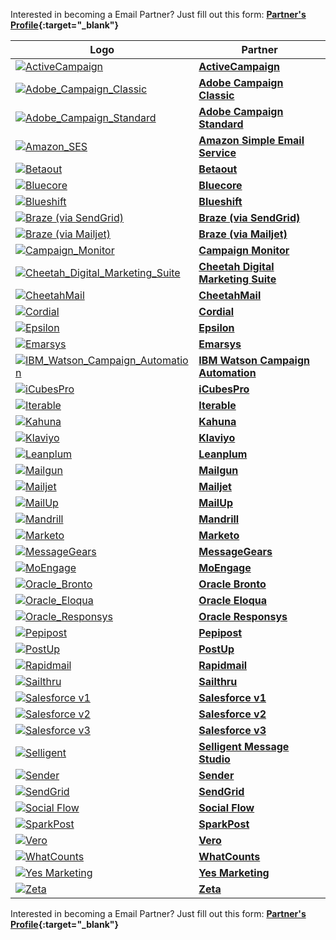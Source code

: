 Interested in becoming a Email Partner? Just fill out this form: **[Partner's Profile](https://branch.app.link/tech-partner-signup){:target="\_blank"}**

Logo | Partner
--- | ---
<a href="https://www.activecampaign.com/" target="_blank">![ActiveCampaign](https://cdn.branch.io/branch-assets/email-providers/388787843096400122/active_campaign-1538185619248.png)</a>|**[ActiveCampaign](/emails/active-campaign/)**
<a href="https://www.adobe.com/marketing-cloud/campaign.html" target="_blank" target="_blank">![Adobe_Campaign_Classic](/_assets/img/pages/email/adobe-campaign-classic/adobe-campaign-classic.png)</a>| **[Adobe Campaign Classic](/emails/adobe-campaign-classic/)**
<a href="https://www.adobe.com/marketing-cloud/campaign.html" target="_blank">![Adobe_Campaign_Standard](/_assets/img/pages/email/adobe-campaign-standard/adobe-campaign-standard.png)</a>| **[Adobe Campaign Standard](/emails/adobe-campaign-standard/)**
<a href="https://aws.amazon.com/ses/" target="_blank">![Amazon_SES](/_assets/img/pages/email/amazon-ses/amazon-ses.png)</a>| **[Amazon Simple Email Service](/emails/amazon-ses/)**
<a href="https://www.betaout.com/" target="_blank">![Betaout](/_assets/img/pages/email/betaout/betaout.png)</a>| **[Betaout](/emails/betaout/)**
<a href="https://bluecore.com/" target="_blank">![Bluecore](https://cdn.branch.io/branch-assets/email-providers//bluecore-logo-blue-horizontal-1561137049672.png)</a>| **[Bluecore](/emails/bluecore/)**
<a href="https://blueshift.com/" target="_blank">![Blueshift](/_assets/img/pages/email/blueshift/blueshift.png)</a>| **[Blueshift](/emails/blueshift/)**
<a href="https://www.braze.com/" target="_blank">![Braze (via SendGrid)](/_assets/img/pages/email/braze/braze.png)</a>| **[Braze (via SendGrid)](/emails/braze/)**
<a href="https://www.braze.com/" target="_blank">![Braze (via Mailjet)](/_assets/img/pages/email/braze/braze.png)</a>| **[Braze (via Mailjet)](/emails/braze-mailjet/)**
<a href="https://www.campaignmonitor.com/" target="_blank">![Campaign_Monitor](/_assets/img/pages/email/campaign-monitor/campaign-monitor.png)</a>| **[Campaign Monitor](/emails/campaign-monitor/)**
<a href="https://www.cheetahdigital.com/" target="_blank">![Cheetah_Digital_Marketing_Suite](/_assets/img/pages/email/cheetah-digital-marketing-suite/cheetah-digital-marketing-suite.png)</a>| **[Cheetah Digital Marketing Suite](/emails/cheetah-digital-marketing-suite/)**
<a href="https://www.cheetahdigital.com/" target="_blank">![CheetahMail](/_assets/img/pages/email/cheetahmail/cheetahmail.png)</a>| **[CheetahMail](/emails/cheetahmail/)**
<a href="https://cordial.com/" target="_blank">![Cordial](https://cdn.branch.io/branch-assets/email-providers//cordial-1559944328558.png)</a>| **[Cordial](/emails/cordial/)**
<a href="https://www.epsilon.com/" target="_blank">![Epsilon](/_assets/img/pages/email/epsilon/epsilon.png)</a>| **[Epsilon](/emails/epsilon/)**
<a href="https://www.emarsys.com/" target="_blank">![Emarsys](https://cdn.branch.io/branch-assets/email-providers/386574786681131050/emarsys-1537315326046.png)</a>| **[Emarsys](/emails/emarsys/)**
<a href="https://www.ibm.com/us-en/marketplace/digital-marketing-and-lead-management" target="_blank">![IBM_Watson_Campaign_Automation](/_assets/img/pages/email/ibm-watson-campaign-automation/ibm-watson-campaign-automation.png)</a>| **[IBM Watson Campaign Automation](/emails/ibm-watson-campaign-automation/)**
<a href="https://www.icubespro.com/" target="_blank">![iCubesPro](https://cdn.branch.io/branch-assets/email-providers/388787843096400122/icubespro-1538185683767.png)</a>| **[iCubesPro](/emails/icubespro/)**
<a href="https://iterable.com/" target="_blank">![Iterable](/_assets/img/pages/email/iterable/iterable.png)</a>| **[Iterable](/emails/iterable/)**
<a href="https://www.kahuna.com/" target="_blank">![Kahuna](/_assets/img/pages/email/kahuna/kahuna.png)</a>| **[Kahuna](/emails/kahuna/)**
<a href="https://www.klaviyo.com/" target="_blank">![Klaviyo](/_assets/img/pages/email/klaviyo/klaviyo.png)</a>| **[Klaviyo](/emails/klaviyo/)**
<a href="https://www.leanplum.com/" target="_blank">![Leanplum](/_assets/img/pages/email/leanplum/leanplum.png)</a>| **[Leanplum](/emails/leanplum/)**
<a href="https://www.mailgun.com/" target="_blank">![Mailgun](/_assets/img/pages/email/mailgun/mailgun.png)</a>| **[Mailgun](/emails/mailgun/)**
<a href="https://www.mailjet.com/" target="_blank">![Mailjet](/_assets/img/pages/email/mailjet/mailjet.png)</a>| **[Mailjet](/emails/mailjet/)**
<a href="https://www.mailup.com/" target="_blank">![MailUp](https://cdn.branch.io/branch-assets/email-providers/386574786681131050/mailup-1536710113288.png)</a>| **[MailUp](/emails/mailup/)**
<a href="https://www.mandrill.com/" target="_blank">![Mandrill](/_assets/img/pages/email/mandrill/mandrill.png)</a>| **[Mandrill](/emails/mandrill/)**
<a href="https://www.marketo.com/" target="_blank">![Marketo](https://cdn.branch.io/branch-assets/email-providers/388787843096400122/marketo-logo-6318C65F92-seeklogo.com-1542389796874.png)</a>| **[Marketo](/emails/marketo/)**
<a href="https://messagegears.com/" target="_blank">![MessageGears](/_assets/img/pages/email/messagegears/messagegears.png)</a>| **[MessageGears](/emails/messagegears/)**
<a href="https://www.moengage.com/" target="_blank">![MoEngage](/_assets/img/pages/email/moengage/moengage.png)</a>| **[MoEngage](/emails/moengage/)**
<a href="https://bronto.com/" target="_blank">![Oracle_Bronto](/_assets/img/pages/email/oracle-bronto/oracle-bronto.png)</a>| **[Oracle Bronto](/emails/oracle-bronto/)**
<a href="http://www.eloqua.com/" target="_blank">![Oracle_Eloqua](/_assets/img/pages/email/oracle-eloqua/oracle-eloqua.png)</a>| **[Oracle Eloqua](/emails/oracle-eloqua/)**
<a href="http://responsys.com/" target="_blank">![Oracle_Responsys](/_assets/img/pages/email/oracle-responsys/oracle-responsys.png)</a>| **[Oracle Responsys](/emails/oracle-responsys/)**
<a href="https://pepipost.com/" target="_blank">![Pepipost](https://cdn.branch.io/branch-assets/email-providers//pepipost-logo-retina-1557380022220.png)</a>| **[Pepipost](/emails/pepipost/)**
<a href="https://www.postup.com/" target="_blank">![PostUp](/_assets/img/pages/email/postup/postup.png)</a>| **[PostUp](/emails/postup/)**
<a href="https://www.rapidmail.com/" target="_blank">![Rapidmail](/_assets/img/pages/email/rapidmail/rapidmail.png)</a>| **[Rapidmail](/emails/rapidmail/)**
<a href="https://www.sailthru.com/" target="_blank">![Sailthru](https://cdn.branch.io/branch-assets/email-providers/388787843096400122/sailthru-1538185995951.png)</a>| **[Sailthru](/emails/sailthru/)**
<a href="https://www.salesforce.com/products/marketing-cloud/overview/" target="_blank">![Salesforce v1](https://cdn.branch.io/branch-assets/email-providers//salesforce-1555435733478.png)</a>| **[Salesforce v1](/emails/salesforce-v1/)**
<a href="https://www.salesforce.com/products/marketing-cloud/overview/" target="_blank">![Salesforce v2](https://cdn.branch.io/branch-assets/email-providers//salesforce-1555435761516.png)</a>| **[Salesforce v2](/emails/salesforce-v2/)**
<a href="https://www.salesforce.com/products/marketing-cloud/overview/" target="_blank">![Salesforce v3](https://cdn.branch.io/branch-assets/email-providers//salesforce-1555435810148.png)</a>| **[Salesforce v3](/emails/salesforce-v3/)**
<a href="https://www.selligent.com/" target="_blank">![Selligent](/_assets/img/pages/email/selligent/selligent.png)</a>| **[Selligent Message Studio](/emails/selligent/)**
<a href="https://www.sender.net/" target="_blank">![Sender](/_assets/img/pages/email/sender/sender.png)</a>| **[Sender](/emails/sender/)**
<a href="https://sendgrid.com/" target="_blank">![SendGrid](/_assets/img/pages/email/sendgrid/sendgrid.png)</a>| **[SendGrid](/emails/sendgrid/)**
<a href="https://socialflow.com/" target="_blank">![Social Flow](https://cdn.branch.io/branch-assets/email-providers/386574786681131050/socialflow-1542648339227.png)</a>| **[Social Flow](/social-links/social-flow/)**
<a href="https://www.sparkpost.com/" target="_blank">![SparkPost](/_assets/img/pages/email/sparkpost/sparkpost.png)</a>| **[SparkPost](/emails/sparkpost/)**
<a href="https://www.getvero.com/" target="_blank">![Vero](/_assets/img/pages/email/vero/vero.png)</a>| **[Vero](/emails/vero/)**
<a href="https://www.whatcounts.com/" target="_blank">![WhatCounts](https://cdn.branch.io/branch-assets/email-providers/386574786681131050/whatcounts-1548719523947.png)</a>| **[WhatCounts](/emails/whatcounts/)**
<a href="https://www.yesmarketing.com/" target="_blank">![Yes Marketing](https://cdn.branch.io/branch-assets/email-providers//download-1553897616965.png)</a>| **[Yes Marketing](/emails/yes-marketing/)**
<a href="https://zetaglobal.com/" target="_blank">![Zeta](/_assets/img/pages/email/zeta/zeta.png)</a>| **[Zeta](/emails/zeta/)**

Interested in becoming a Email Partner? Just fill out this form: **[Partner's Profile](https://branch.app.link/email-partner-signup){:target="\_blank"}**
